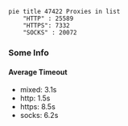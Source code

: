
```mermaid
pie title 47422 Proxies in list
    "HTTP" : 25589
    "HTTPS": 7332
    "SOCKS" : 20072
```

### Some Info
#### Average Timeout

- mixed: 3.1s
- http: 1.5s
- https: 8.5s
- socks: 6.2s